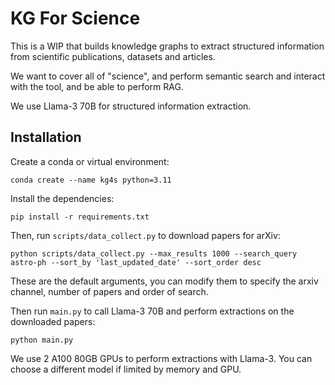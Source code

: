 # KG For Science

This is a WIP that builds knowledge graphs to extract structured information from scientific publications, datasets and articles. 

We want to cover all of "science", and perform semantic search and interact with the tool, and be able to perform RAG. 

We use Llama-3 70B for structured information extraction. 

## Installation 

Create a conda or virtual environment:
```
conda create --name kg4s python=3.11
```
Install the dependencies:
```
pip install -r requirements.txt
```

Then, run `scripts/data_collect.py` to download papers for arXiv:
```
python scripts/data_collect.py --max_results 1000 --search_query astro-ph --sort_by 'last_updated_date' --sort_order desc 
```

These are the default arguments, you can modify them to specify the arxiv channel, number of papers and order of search.

Then run `main.py` to call Llama-3 70B and perform extractions on the downloaded papers:
```
python main.py
```

We use 2 A100 80GB GPUs to perform extractions with Llama-3. You can choose a different model if limited by memory and GPU. 